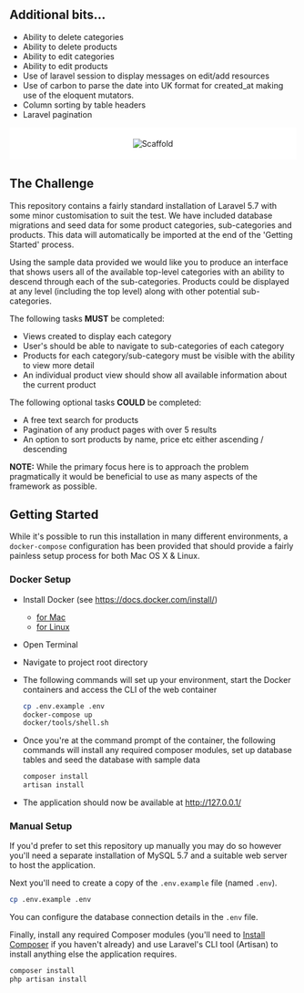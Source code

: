 ## Additional bits...
* Ability to delete categories
* Ability to delete products
* Ability to edit categories
* Ability to edit products
* Use of laravel session to display messages on edit/add resources
* Use of carbon to parse the date into UK format for created_at making use of the eloquent mutators.
* Column sorting by table headers
* Laravel pagination


<p align="center" style="background-color: #FFF; padding: 20px;"><img src="https://scaffold.digital/wp-content/themes/scaffold/assets/img/samples/logo.svg" alt="Scaffold"></p>

## The Challenge

This repository contains a fairly standard installation of Laravel 5.7 with some minor customisation to suit the test. We have included database migrations and seed data for some product categories, sub-categories and products. This data will automatically be imported at the end of the 'Getting Started' process.

Using the sample data provided we would like you to produce an interface that shows users all of the available top-level categories with an ability to descend through each of the sub-categories. Products could be displayed at any level (including the top level) along with other potential sub-categories.

The following tasks **MUST** be completed:

* Views created to display each category
* User's should be able to navigate to sub-categories of each category
* Products for each category/sub-category must be visible with the ability to view more detail
* An individual product view should show all available information about the current product

The following optional tasks **COULD** be completed:

* A free text search for products
* Pagination of any product pages with over 5 results
* An option to sort products by name, price etc either ascending / descending

**NOTE:** While the primary focus here is to approach the problem pragmatically it would be beneficial to use as many aspects of the framework as possible.

## Getting Started

While it's possible to run this installation in many different environments, a `docker-compose` configuration has been provided that should provide a fairly painless setup process for both Mac OS X & Linux.

### Docker Setup

* Install Docker (see https://docs.docker.com/install/)
  * [for Mac](https://docs.docker.com/docker-for-mac/install/)
  * [for Linux](https://docs.docker.com/install/)
* Open Terminal
* Navigate to project root directory
* The following commands will set up your environment, start the Docker containers and access the CLI of the web container
  ```bash
  cp .env.example .env
  docker-compose up
  docker/tools/shell.sh
  ```
* Once you're at the command prompt of the container, the following commands will install any required composer modules, set up database tables and seed the database with sample data
  ```bash
  composer install
  artisan install
  ```

* The application should now be available at http://127.0.0.1/

### Manual Setup

If you'd prefer to set this repository up manually you may do so however you'll need a separate installation of MySQL 5.7 and a suitable web server to host the application.

Next you'll need to create a copy of the `.env.example` file (named `.env`).

```bash
cp .env.example .env
```

You can configure the database connection details in the `.env` file.

Finally, install any required Composer modules (you'll need to [Install Composer](https://getcomposer.org/doc/00-intro.md) if you haven't already) and use Laravel's CLI tool (Artisan) to install anything else the application requires.

```bash
composer install
php artisan install
```
